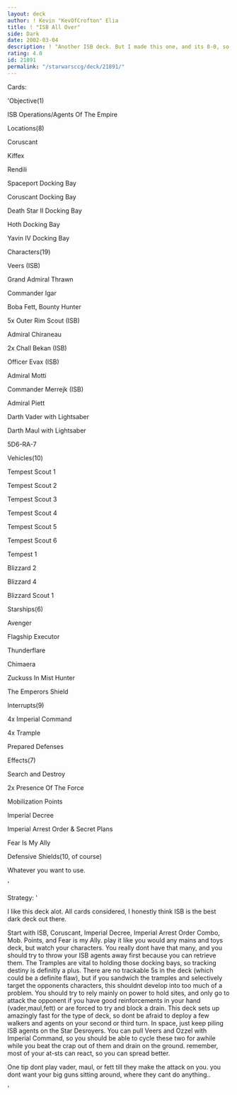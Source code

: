 ```yaml
---
layout: deck
author: ! Kevin "KevOfCrofton" Elia
title: ! "ISB All Over"
side: Dark
date: 2002-03-04
description: ! "Another ISB deck. But I made this one, and its 8-0, so naturally i think its better."
rating: 4.0
id: 21891
permalink: "/starwarsccg/deck/21891/"
---
```

Cards: 

'Objective(1)

ISB Operations/Agents Of The Empire


Locations(8)

Coruscant

Kiffex

Rendili

 Spaceport Docking Bay

Coruscant Docking Bay

Death Star II Docking Bay

Hoth Docking Bay

Yavin IV Docking Bay


Characters(19)

Veers (ISB)

Grand Admiral Thrawn

Commander Igar

Boba Fett, Bounty Hunter

5x Outer Rim Scout (ISB)

Admiral Chiraneau

2x Chall Bekan (ISB)

Officer Evax (ISB)

Admiral Motti

Commander Merrejk (ISB)

Admiral Piett

Darth Vader with Lightsaber

Darth Maul with Lightsaber

5D6-RA-7


Vehicles(10)

Tempest Scout 1

Tempest Scout 2

Tempest Scout 3

Tempest Scout 4

Tempest Scout 5

Tempest Scout 6

Tempest 1

Blizzard 2

Blizzard 4

Blizzard Scout 1


Starships(6)

Avenger

Flagship Executor

Thunderflare

Chimaera

Zuckuss In Mist Hunter

The Emperors Shield


Interrupts(9)

4x Imperial Command

4x Trample

Prepared Defenses


Effects(7)

Search and Destroy

2x Presence Of The Force

Mobilization Points

Imperial Decree

Imperial Arrest Order & Secret Plans

Fear Is My Ally


Defensive Shields(10, of course)

Whatever you want to use.

'

Strategy: '

I like this deck alot. All cards considered, I honestly think ISB is the best dark deck out there.


Start with ISB, Coruscant, Imperial Decree, Imperial Arrest Order Combo, Mob. Points, and Fear is my Ally. play it like you would any mains and toys deck, but watch your characters. You really dont have that many, and you should try to throw your ISB agents away first because you can retrieve them. The Tramples are vital to holding those docking bays, so tracking destiny is definitly a plus. There are no trackable 5s in the deck (which could be a definite flaw), but if you sandwich the tramples and selectively target the opponents characters, this shouldnt develop into too much of a problem. You should try to rely mainly on power to hold sites, and only go to attack the opponent if you have good reinforcements in your hand (vader,maul,fett) or are forced to try and block a drain. This deck sets up amazingly fast for the type of deck, so dont be afraid to deploy a few walkers and agents on your second or third turn. In space, just keep piling ISB agents on the Star Desroyers. You can pull Veers and Ozzel with Imperial Command, so you should be able to cycle these two for awhile while you beat the crap out of them and drain on the ground. remember, most of your at-sts can react, so you can spread better.


One tip dont play vader, maul, or fett till they make the attack on you. you dont want your big guns sitting around, where they cant do anything..

'
